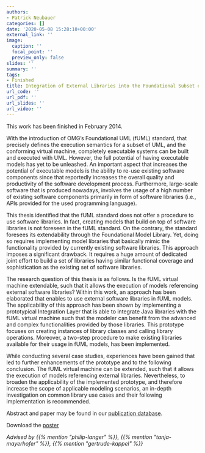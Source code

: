 ```yaml
---
authors:
- Patrick Neubauer
categories: []
date: '2020-05-08 15:28:10+00:00'
external_link: ''
image:
  caption: ''
  focal_point: ''
  preview_only: false
slides: ''
summary: ''
tags:
- Finished
title: Integration of External Libraries into the Foundational Subset of UML
url_code: ''
url_pdf: ''
url_slides: ''
url_video: ''
---
```


This work has been finished in February 2014.

With the introduction of OMG’s Foundational UML (fUML) standard, that precisely defines the execution semantics for a subset of UML, and the conforming virtual machine, completely executable systems can be built and executed with UML. However, the full potential of having executable models has yet to be unleashed. An important aspect that increases the potential of executable models is the ability to re-use existing software components since that reportedly increases the overall quality and productivity of the software development process. Furthermore, large-scale software that is produced nowadays, involves the usage of a high number of existing software components primarily in form of software libraries (i.e., APIs provided for the used programming language).

This thesis identified that the fUML standard does not offer a procedure to use software libraries. In fact, creating models that build on top of software libraries is not foreseen in the fUML standard. On the contrary, the standard foresees its extendability through the Foundational Model Library. Yet, doing so requires implementing model libraries that basically mimic the functionality provided by currently existing software libraries. This approach imposes a significant drawback. It requires a huge amount of dedicated joint effort to build a set of libraries having similar functional coverage and sophistication as the existing set of software libraries.

The research question of this thesis is as follows. Is the fUML virtual machine extendable, such that it allows the execution of models referencing external software libraries? Within this work, an approach has been elaborated that enables to use external software libraries in fUML models. The applicability of this approach has been shown by implementing a prototypical Integration Layer that is able to integrate Java libraries with the fUML virtual machine such that the modeler can benefit from the advanced and complex functionalities provided by those libraries. This prototype focuses on creating instances of library classes and calling library operations. Moreover, a two-step procedure to make existing libraries available for their usage in fUML models, has been implemented.

While conducting several case studies, experiences have been gained that led to further enhancements of the prototype and to the following conclusion. The fUML virtual machine can be extended, such that it allows the execution of models referencing external libraries. Nevertheless, to broaden the applicability of the implemented prototype, and therefore increase the scope of applicable modeling scenarios, an in-depth investigation on common library use cases and their following implementation is recommended.

Abstract and paper may be found in our <a class="external" href="http://publik.tuwien.ac.at/showentry.php?ID=227306&amp;lang=2">publication database</a>.

 Download the [poster](https://www.big.tuwien.ac.at/app/uploads/2016/10/Neubauer_poster.pdf)

*Advised by {{% mention "philip-langer" %}}, {{% mention "tanja-mayerhofer" %}}, {{% mention "gertrude-kappel" %}}*